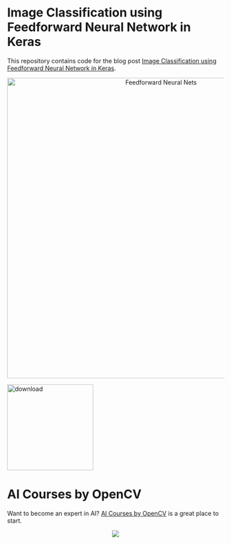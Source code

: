 # Image Classification using Feedforward Neural Network in Keras

This repository contains code for the blog post [Image Classification using Feedforward Neural Network in Keras](https://www.learnopencv.com/image-classification-using-feedforward-neural-network-in-keras/).

<p align="center"><img src="https://learnopencv.com/wp-content/uploads/2017/10/mlp-mnist-schematic-768x432.jpg" alt="Feedforward Neural Nets" width="700"></p>

[<img src="https://learnopencv.com/wp-content/uploads/2022/07/download-button-e1657285155454.png" alt="download" width="200">](https://www.dropbox.com/scl/fo/crl1ik03y43t9587xmzsx/h?dl=1&rlkey=bvnw4heh2rthy1qugbe4mdsnz)

# AI Courses by OpenCV

Want to become an expert in AI? [AI Courses by OpenCV](https://opencv.org/courses/) is a great place to start. 

<a href="https://opencv.org/courses/">
<p align="center"> 
<img src="https://www.learnopencv.com/wp-content/uploads/2020/04/AI-Courses-By-OpenCV-Github.png">
</p>
</a>
